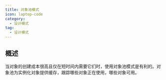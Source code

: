 ```yaml
---
title: 对象池模式
icon: laptop-code
category:
  - 设计模式
tag:
  - 设计模式
---
```


## 概述

当对象的创建成本很高且仅在短时间内需要它们时，使用对象池模式是有利的。对象池为实例化对象提供缓存，跟踪哪些对象正在使用，哪些对象可用。
